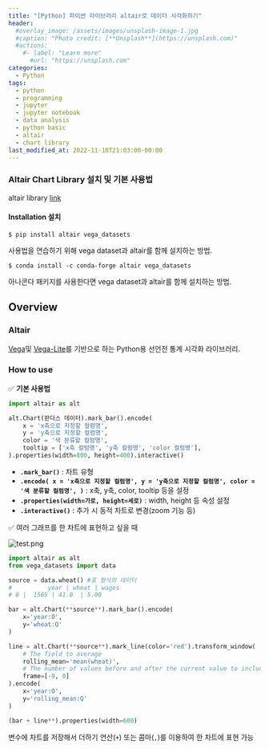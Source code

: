 ```yaml
---
title: "[Python] 파이썬 라이브러리 altair로 데이터 시각화하기"
header:
  #overlay_image: /assets/images/unsplash-image-1.jpg
  #caption: "Photo credit: [**Unsplash**](https://unsplash.com)"
  #actions:
    #- label: "Learn more"
      #url: "https://unsplash.com"
categories:
  - Python
tags:
  - python
  - programming
  - jupyter
  - jupyter notebook
  - data analysis
  - python basic
  - altair
  - chart library
last_modified_at: 2022-11-10T21:03:00-00:00
---
```

   
### Altair Chart Library 설치 및 기본 사용법   
   
altair library [link](https://altair-viz.github.io/index.html)   
   
#### Installation 설치

```
$ pip install altair vega_datasets
```
사용법을 연습하기 위해 vega dataset과 altair를 함께 설치하는 방법.   
   
```
$ conda install -c conda-forge altair vega_datasets
```
아나콘다 패키지를 사용한다면 vega dataset과 altair를 함께 설치하는 방법.   
      
      
## Overview

### Altair   
   
[Vega](http://vega.github.io/vega)및 [Vega-Lite](http://vega.github.io/vega-lite)를 기반으로 하는 Python용 선언전 통계 시각화 라이브러리.   
   
### How to use   
   

✅ **기본 사용법**

```python
import altair as alt

alt.Chart(판다스 데이터).mark_bar().encode(
	x = 'x축으로 지정할 컬럼명',
	y = 'y축으로 지정할 컬럼명',
	color = '색 분류할 컬럼명',
	tooltip = ['x축 컬럼명', 'y축 컬럼명', 'color 컬럼명'],
).properties(width=800, height=400).interactive()
```

- **`.mark_bar()`** : 차트 유형
- **`.encode(
	x = 'x축으로 지정할 컬럼명',
	y = 'y축으로 지정할 컬럼명',
	color = '색 분류할 컬럼명',
)`** : x축, y축, color, tooltip 등을 설정
- **`.properties(width=가로, height=세로)`** : width, height 등 속성 설정
- **`.interactive()`** : 추가 시 동적 차트로 변경(zoom 기능 등)

   
   
✅ 여러 그래프를 한 차트에 표현하고 싶을 때   
   
![test.png](https://s3-us-west-2.amazonaws.com/secure.notion-static.com/75cad622-95c9-415a-91aa-e4bd35a54bf9/test.png)   
   
```python
import altair as alt
from vega_datasets import data

source = data.wheat() #표 형식의 데이터 
#		   year | wheat | wages 
# 0 |  1565 | 41.0  | 5.00 

bar = alt.Chart(**source**).mark_bar().encode(
    x='year:O',
    y='wheat:Q'
)

line = alt.Chart(**source**).mark_line(color='red').transform_window(
    # The field to average
    rolling_mean='mean(wheat)',
    # The number of values before and after the current value to include.
    frame=[-9, 0]
).encode(
    x='year:O',
    y='rolling_mean:Q'
)

(bar + line**).properties(width=600)
```

변수에 차트를 저장해서 더하기 연산(`+`) 또는 콤마(`,`)를 이용하여 한 차트에 표현 가능   
   
